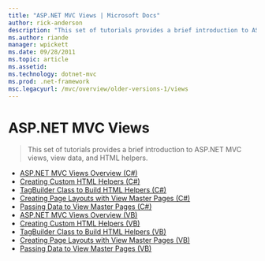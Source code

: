 ```yaml
---
title: "ASP.NET MVC Views | Microsoft Docs"
author: rick-anderson
description: "This set of tutorials provides a brief introduction to ASP.NET MVC views, view data, and HTML helpers."
ms.author: riande
manager: wpickett
ms.date: 09/28/2011
ms.topic: article
ms.assetid: 
ms.technology: dotnet-mvc
ms.prod: .net-framework
msc.legacyurl: /mvc/overview/older-versions-1/views
---
```

ASP.NET MVC Views
====================
> This set of tutorials provides a brief introduction to ASP.NET MVC views, view data, and HTML helpers.


- [ASP.NET MVC Views Overview (C#)](asp-net-mvc-views-overview-cs.md)
- [Creating Custom HTML Helpers (C#)](creating-custom-html-helpers-cs.md)
- [TagBuilder Class to Build HTML Helpers (C#)](using-the-tagbuilder-class-to-build-html-helpers-cs.md)
- [Creating Page Layouts with View Master Pages (C#)](creating-page-layouts-with-view-master-pages-cs.md)
- [Passing Data to View Master Pages (C#)](passing-data-to-view-master-pages-cs.md)
- [ASP.NET MVC Views Overview (VB)](asp-net-mvc-views-overview-vb.md)
- [Creating Custom HTML Helpers (VB)](creating-custom-html-helpers-vb.md)
- [TagBuilder Class to Build HTML Helpers (VB)](using-the-tagbuilder-class-to-build-html-helpers-vb.md)
- [Creating Page Layouts with View Master Pages (VB)](creating-page-layouts-with-view-master-pages-vb.md)
- [Passing Data to View Master Pages (VB)](passing-data-to-view-master-pages-vb.md)